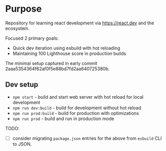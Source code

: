 # Purpose

Repository for learning react development via <https://react.dev> and the ecosystem.

Focused 2 primary goals:

- Quick dev iteration using esbuild with hot reloading
- Maintaining 100 Lighthouse score in production builds

The minimal setup captured in early commit 2aaa5354364f62af0f5e88bd7fd2aa640725380b.

## Dev setup

- `npm start` - build and start web server with hot reload for local development
- `npm run dev:build` - build for development without hot reload
- `npm run prod:build` - build for production with optimizations
- `npm run prod` - build and run in production mode

TODO:

- [ ] consider migrating `package.json` entries for the above from `esbuild` CLI to JSON.
